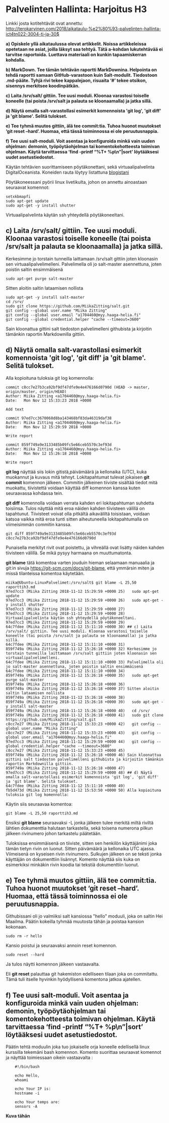 # Palvelinten Hallinta: Harjoitus H3

Linkki josta kotitehtävät ovat annettu: http://terokarvinen.com/2018/aikataulu-%e2%80%93-palvelinten-hallinta-ict4tn022-3004-ti-ja-30$

**a) Opiskele yllä aikataulussa olevat artikkelit. Noissa artikkeleissa opetetaan ne asiat, joilla läksyt saa tehtyä. Tätä a-kohdan lukutehtävää ei tarvitse raportoida.** 
**Luettava materiaali on kunkin tapaamiskerran kohdalla.**

**b) MarkDown. Tee tämän tehtävän raportti MarkDownina. Helpointa on tehdä raportti samaan GitHub-varastoon kuin Salt-modulit. Tiedostoon .md-pääte.
Tyhjä rivi tekee kappalejaon, risuaita ‘#’ tekee otsikon, sisennys merkitsee koodinpätkän.**

**c) Laita /srv/salt/ gittiin. Tee uusi moduli. Kloonaa varastosi toiselle koneelle (tai poista /srv/salt ja palauta se kloonaamalla) ja jatka sillä.**

**d) Näytä omalla salt-varastollasi esimerkit komennoista 'git log', 'git diff' ja 'git blame'. Selitä tulokset.**

**e) Tee tyhmä muutos gittiin, älä tee commit:tia. Tuhoa huonot muutokset ‘git reset –hard’. Huomaa, että tässä toiminnossa ei ole peruutusnappia.**

**f) Tee uusi salt-moduli. Voit asentaa ja konfiguroida minkä vain uuden ohjelman: demonin, työpöytäohjelman tai komentokehotteesta toimivan ohjelman.
Käytä tarvittaessa ‘find -printf “%T+ %p\n”|sort’ löytääksesi uudet asetustiedostot.**

Käytän tehtävien suorittamiseen pöytäkonettani, sekä virtuaalipalvelinta DigitalOceanista. Koneiden rauta löytyy listattuna [blogistani](https://miikazitting.wordpress.com/2018/10/30/palvelinten-hallinta-viikko-1/)

Pöytäkoneessani pyörii linux livetikulta, johon on annettu ainoastaan seuraavat komennot:

	setxkbmapfi
	sudo apt-get update
	sudo apt-get -y install shutter

Virtuaalipalvelinta käytän ssh yhteydellä pöytäkoneeltani.

## c) Laita /srv/salt/ gittiin. Tee uusi moduli. Kloonaa varastosi toiselle koneelle (tai poista /srv/salt ja palauta se kloonaamalla) ja jatka sillä.

Kerkesimme jo torstain tunneilla laittamaan /srv/salt gittiin joten kloonasin sen virtuaalipalvelimelleni.
Palvelimella oli jo salt-master asennettuna, joten poistin saltin ensimmäisenä
	
	sudo apt-get purge salt-master 

Sitten aloitin saltin lataamisen nollista

	sudo apt-get -y install salt-master
	cd /srv/
	sudo git clone https://github.com/MiikaZitting/salt.git
	git config --global user.name "Miika Zitting"
	git config --global user.email "a1704460@myy.haaga-helia.fi"
	git config --global credential.helper "cache --timeout=3600"
	
Sain kloonattua gittini salt tiedoston palvelimelleni githubista ja kirjoitin tämänkin raportin Markdownilla gittiin.

## d) Näytä omalla salt-varastollasi esimerkit komennoista 'git log', 'git diff' ja 'git blame'. Selitä tulokset.

Alla kopioituna tuloksia git log komennolla: 

	commit c8cc7e27b3ca92bf9df47dfe9e4e476166d0790d (HEAD -> master, origin/master, origin/HEAD)
	Author: Miika Zitting <a1704460@myy.haaga-helia.fi>
	Date:   Mon Nov 12 15:33:23 2018 +0000

	Add text

	commit 97ed7cc3670068d8ba143468bf83da46319daf38
	Author: Miika Zitting <a1704460@myy.haaga-helia.fi>
	Date:   Mon Nov 12 15:29:59 2018 +0000

	Write report

	commit 859f749a9e3133485b09fc5e66ceb5570c3ef93d
	Author: Miika Zitting <a1704460@myy.haaga-helia.fi>
	Date:   Mon Nov 12 15:26:18 2018 +0000

	Write report

**git log** näyttää siis lokin gitistä,päivämäärä ja kellonaika (UTC), kuka muokannut ja kuvaus mitä tehnyt.
Lokitapahtumat tulevat jokaisen **git commit** komennon jälkeen. 
Commitin jälkeinen tiiviste sisältää tiedot mitä muokattu, tiivistettä voidaan käyttää diff komennon kanssa kuten seuraavassa kohdassa tein.

**git diff** komennolla voidaan verrata kahden eri lokitapahtuman suhdetta toisiinsa. Tulos näyttää mitä eroa näiden kahden tiivisteen välillä on tapahtunut.
Tiivisteet voivat olla pitkältä aikaväliltä toisistaan, voidaan katsoa vaikka mitä eroa tunti sitten aiheutuneella lokitapahtumalla on viimeisimmän commitin kanssa. 

	git diff 859f749a9e3133485b09fc5e66ceb5570c3ef93d c8cc7e27b3ca92bf9df47dfe9e4e476166d0790d

Punaisella merkityt rivit ovat poistettu, ja vihreällä ovat lisätty näiden kahden tiivisteen välillä. Se mikä pysyy harmaana
on muuttumatonta.

**git blame** tätä komentoa varten jouduin hieman selaamaan manuaalia ja git:in sivuja https://git-scm.com/docs/git-blame, 
että ymmärsin miten ja missä tilanteissa komentoa käytetään. 

	miika@Ubuntu-LinuxPalvelimet:/srv/salt$ git blame -L 25,50 raporttih3.md
	97ed7cc3 (Miika Zitting 2018-11-12 15:29:59 +0000 25)   sudo apt-get update
	97ed7cc3 (Miika Zitting 2018-11-12 15:29:59 +0000 26)   sudo apt-get -y install shutter
	97ed7cc3 (Miika Zitting 2018-11-12 15:29:59 +0000 27) 
	97ed7cc3 (Miika Zitting 2018-11-12 15:29:59 +0000 28) Virtuaalipalvelinta käytän ssh yhteydellä pöytäkoneeltani.
	97ed7cc3 (Miika Zitting 2018-11-12 15:29:59 +0000 29) 
	64c7fdee (Miika Zitting 2018-11-12 15:11:10 +0000 30) ## c) Laita /srv/salt/ gittiin. Tee uusi moduli. Kloonaa varastosi toiselle koneelle (tai poista /srv/salt ja palauta se kloonaamalla) ja jatka sillä.
	64c7fdee (Miika Zitting 2018-11-12 15:11:10 +0000 31) 
	859f749a (Miika Zitting 2018-11-12 15:26:18 +0000 32) Kerkesimme jo torstain tunneilla laittamaan /srv/salt gittiin joten kloonasin sen virtuaalipalvelimelleni.
	64c7fdee (Miika Zitting 2018-11-12 15:11:10 +0000 33) Palvelimella oli jo salt-master asennettuna, joten poistin saltin ensimmäisenä
	64c7fdee (Miika Zitting 2018-11-12 15:11:10 +0000 34)   
	859f749a (Miika Zitting 2018-11-12 15:26:18 +0000 35)   sudo apt-get purge salt-master 
	859f749a (Miika Zitting 2018-11-12 15:26:18 +0000 36) 
	859f749a (Miika Zitting 2018-11-12 15:26:18 +0000 37) Sitten aloitin saltin lataamisen nollista
	859f749a (Miika Zitting 2018-11-12 15:26:18 +0000 38) 
	859f749a (Miika Zitting 2018-11-12 15:26:18 +0000 39)   sudo apt-get -y install salt-master
	859f749a (Miika Zitting 2018-11-12 15:26:18 +0000 40)   cd /srv/
	859f749a (Miika Zitting 2018-11-12 15:26:18 +0000 41)   sudo git clone https://github.com/MiikaZitting/salt.git
	c8cc7e27 (Miika Zitting 2018-11-12 15:33:23 +0000 42)   git config --global user.name "Miika Zitting"
	c8cc7e27 (Miika Zitting 2018-11-12 15:33:23 +0000 43)   git config --global user.email "a1704460@myy.haaga-helia.fi"
	97ed7cc3 (Miika Zitting 2018-11-12 15:29:59 +0000 44)   git config --global credential.helper "cache --timeout=3600"
	c8cc7e27 (Miika Zitting 2018-11-12 15:33:23 +0000 45)   
	859f749a (Miika Zitting 2018-11-12 15:26:18 +0000 46) Sain kloonattua gittini salt tiedoston palvelimelleni githubista ja kirjoitin tämänkin raportin Markdownilla gittiin.
	859f749a (Miika Zitting 2018-11-12 15:26:18 +0000 47) 
	97ed7cc3 (Miika Zitting 2018-11-12 15:29:59 +0000 48) ## d) Näytä omalla salt-varastollasi esimerkit komennoista 'git log', 'git diff' ja 'git blame'. Selitä tulokset.
	64c7fdee (Miika Zitting 2018-11-12 15:11:10 +0000 49) 
	fb5d473d (Miika Zitting 2018-11-12 15:53:50 +0000 50) Alla kopioituna tuloksia git log komennolla: 

Käytin siis seuraavaa komentoa:

	git blame -L 25,50 raporttih3.md

Ensiksi **git blame** seuraavaksi -L jonka jälkeen tulee merkitä miltä riviltä lähtien dokumenttia halutaan tarkastella,
sekä toisena numerona pilkun jälkeen rivinumero johon tarkastelu päätetään. 

Tuloksissa ensimmäisenä on tiiviste, sitten sen henkilön käyttäjänimi joka tämän tietyn rivin on luonut. Sitten päivämäärä ja kellonaika UTC ajassa.
Viimeisenä on kyseisen rivin rivinumero. Sulkujen jälkeen on se teksti jonka käyttäjän on dokumenttiin lisännyt. 
Komento näyttää siis kuka on esimerkiksi minkäkin rivin koodia tai tekstiä dokumenttiin luonut.

## e) Tee tyhmä muutos gittiin, älä tee commit:tia. Tuhoa huonot muutokset ‘git reset –hard’. Huomaa, että tässä toiminnossa ei ole peruutusnappia.


Githubissani oli jo valmiiksi salt kansiossa "hello" moduuli, joka on saltin Hei Maailma. Päätin kokeilla tyhmää muutosta tähän ja poistaa kansion kokonaan.

	sudo rm -r hello

Kansio poistui ja seuraavaksi annoin reset komennon.

	sudo reset --hard 

Ja tulos näytti komennon jälkeen vastaavalta.


Eli **git reset** palauttaa git hakemiston edelliseen tilaan joka on commitattu. Tämä tuli itselle hyvinkin hyödyllisenä komentona jatkoa ajatellen.

## f) Tee uusi salt-moduli. Voit asentaa ja konfiguroida minkä vain uuden ohjelman: demonin, työpöytäohjelman tai komentokehotteesta toimivan ohjelman. Käytä tarvittaessa ‘find -printf “%T+ %p\n”|sort’ löytääksesi uudet asetustiedostot.

Päätin tehtä moduulin joka tuo jokaiselle orja koneelle edellisellä linux kurssilla tekemäni bash komennon.
Komento suorittaa seuraavat komennot ja näyttää toimiessaan oikein vastaavalta :

        #!/bin/bash

        echo Hello,
        whoami

        echo Your IP is:
        hostname -i

        echo Your temps are:
        sensors -A

**Kuva tähän** 




